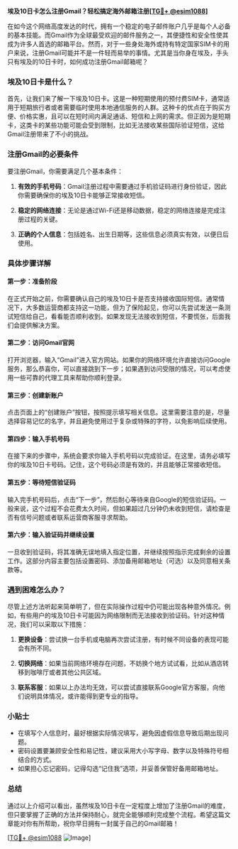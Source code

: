 **埃及10日卡怎么注册Gmail？轻松搞定海外邮箱注册[[TG💪+ @esim1088](https://t.me/s/esim1088)]**

在如今这个网络高度发达的时代，拥有一个稳定的电子邮件账户几乎是每个人必备的基本技能。而Gmail作为全球最受欢迎的邮件服务之一，其便捷性和安全性使其成为许多人首选的邮箱平台。然而，对于一些身处海外或持有特定国家SIM卡的用户来说，注册Gmail可能并不是一件轻而易举的事情。尤其是当你身在埃及，手头只有埃及的10日卡时，如何成功注册Gmail邮箱呢？

### 埃及10日卡是什么？

首先，让我们来了解一下埃及10日卡。这是一种短期使用的预付费SIM卡，通常适用于短期旅行者或者需要临时使用本地通信服务的人群。这种卡的优点在于购买方便、价格实惠，且可以在短时间内满足通话、短信和上网的需求。但正因为是短期卡，这类卡的某些功能可能会受到限制，比如无法接收某些国际验证短信，这给Gmail注册带来了不小的挑战。

### 注册Gmail的必要条件

要注册Gmail，你需要满足几个基本条件：

1. **有效的手机号码**：Gmail注册过程中需要通过手机验证码进行身份验证，因此你需要确保你的埃及10日卡能够正常接收短信。
   
2. **稳定的网络连接**：无论是通过Wi-Fi还是移动数据，稳定的网络连接是完成注册过程的关键。
   
3. **正确的个人信息**：包括姓名、出生日期等，这些信息必须真实有效，以便日后使用。

### 具体步骤详解

#### 第一步：准备阶段

在正式开始之前，你需要确认自己的埃及10日卡是否支持接收国际短信。通常情况下，大多数运营商都支持这一功能，但为了保险起见，你可以先尝试发送一条测试短信给自己，看看能否顺利收到。如果发现无法接收到短信，不要慌张，后面我们会提供解决方案。

#### 第二步：访问Gmail官网

打开浏览器，输入“Gmail”进入官方网站。如果你的网络环境允许直接访问Google服务，那么恭喜你，可以直接跳到下一步；如果遇到访问受限的情况，可以考虑使用一些可靠的代理工具来帮助你顺利登录。

#### 第三步：创建新账户

点击页面上的“创建账户”按钮，按照提示填写相关信息。这里需要注意的是，尽量选择容易记忆的名字，并且避免使用过于复杂或特殊的字符，以免影响后续使用。

#### 第四步：输入手机号码

在接下来的步骤中，系统会要求你输入手机号码以完成验证。在这里，请务必填写你的埃及10日卡号码。记住，这个号码必须是有效的，并且能够正常接收短信。

#### 第五步：等待短信验证码

输入完手机号码后，点击“下一步”，然后耐心等待来自Google的短信验证码。一般来说，这个过程不会花费太久时间，但如果超过几分钟仍未收到短信，请检查是否有信号问题或者联系运营商客服寻求帮助。

#### 第六步：输入验证码并继续设置

一旦收到验证码，将其准确无误地填入指定位置，并继续按照指示完成剩余的设置工作。这部分内容主要包括设置密码、添加备用邮箱地址（可选）以及同意相关条款等。

### 遇到困难怎么办？

尽管上述方法听起来简单明了，但在实际操作过程中仍可能出现各种意外情况。例如，有些用户的埃及10日卡可能因为网络限制而无法接收到验证码。针对这种情况，我们可以采取以下措施：

1. **更换设备**：尝试换一台手机或电脑再次尝试注册，有时候不同设备的表现可能会有所不同。
   
2. **切换网络**：如果当前网络环境存在问题，不妨换个地方试试看，比如从酒店转移到咖啡厅或者其他公共区域。
   
3. **联系客服**：如果以上办法均无效，可以尝试直接联系Google官方客服，向他们说明具体情况，或许能得到更专业的指导。

### 小贴士

- 在填写个人信息时，最好根据实际情况填写，避免因虚假信息导致后期出现问题。
- 密码设置要兼顾安全性和易记性，建议采用大小写字母、数字以及特殊符号相结合的方式。
- 如果担心忘记密码，记得勾选“记住我”选项，并妥善保管好备用邮箱地址。

### 总结

通过以上介绍可以看出，虽然埃及10日卡在一定程度上增加了注册Gmail的难度，但只要掌握了正确的方法并保持耐心，就完全能够顺利完成整个流程。希望这篇文章能对你有所帮助，祝你早日拥有一封属于自己的Gmail邮箱！

[[TG💪+ @esim1088](https://t.me/s/esim1088) ![Image](https://i.postimg.cc/4NQfJmqS/Snipaste-2025-05-13-00-14-12.png)]